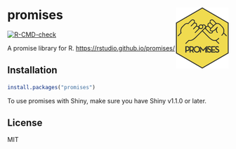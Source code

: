 # promises <a href="https://rstudio.github.io/promises/"><img src="man/figures/logo.svg" align="right" height="139" alt="promises website" /></a>

<!-- badges: start -->
[![R-CMD-check](https://github.com/rstudio/promises/actions/workflows/R-CMD-check.yaml/badge.svg)](https://github.com/rstudio/promises/actions/workflows/R-CMD-check.yaml)
<!-- badges: end -->

A promise library for R. https://rstudio.github.io/promises/

## Installation

```r
install.packages("promises")
```

To use promises with Shiny, make sure you have Shiny v1.1.0 or later.

## License

MIT
